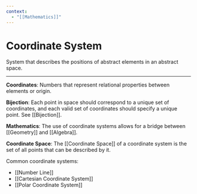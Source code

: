 ```yaml
---
context:
  - "[[Mathematics]]"
---
```


# Coordinate System

System that describes the positions of abstract elements in an abstract space.

---

**Coordinates**: Numbers that represent relational properties between elements or origin.

**Bijection**: Each point in space should correspond to a unique set of coordinates, and each valid set of coordinates should specify a unique point. See [[Bijection]].

**Mathematics**: The use of coordinate systems allows for a bridge between [[Geometry]] and [[Algebra]].

**Coordinate Space**: The [[Coordinate Space]] of a coordinate system is the set of all points that can be described by it.

Common coordinate systems:

- [[Number Line]]
- [[Cartesian Coordinate System]]
- [[Polar Coordinate System]]
